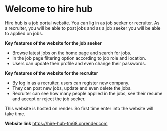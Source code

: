 # Welcome to hire hub
Hire hub is a job portal website. You can lig in as job seeker or recruiter. As a recruiter, you will be able to post jobs and as a job seeker you will be able to applied on jobs.

**Key features of the website for the job seeker**
- Browse latest jobs on the home page and search for jobs.
- In the job page filtering option according to job role and location.
- Users can update their profile and even change their passwords.

**Key features of the website for the recruiter**
- By log in as a recruiter, users can register new company.
- They can post new jobs, update and even delete the jobs.
- Recruiter can see how many people applied in the jobs, see their resume and accept or reject the job seeker.

This website is hosted on render. So first time enter into the website will take time.



**Website link**
https://hire-hub-tm68.onrender.com

